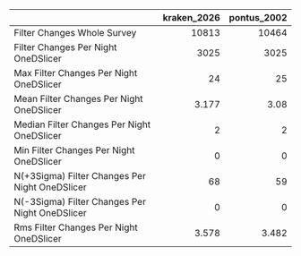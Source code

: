 |                                                |   kraken_2026 |   pontus_2002 |
|:-----------------------------------------------|--------------:|--------------:|
| Filter Changes Whole Survey                    |     10813     |     10464     |
| Filter Changes Per Night OneDSlicer            |      3025     |      3025     |
| Max Filter Changes Per Night OneDSlicer        |        24     |        25     |
| Mean Filter Changes Per Night OneDSlicer       |         3.177 |         3.08  |
| Median Filter Changes Per Night OneDSlicer     |         2     |         2     |
| Min Filter Changes Per Night OneDSlicer        |         0     |         0     |
| N(+3Sigma) Filter Changes Per Night OneDSlicer |        68     |        59     |
| N(-3Sigma) Filter Changes Per Night OneDSlicer |         0     |         0     |
| Rms Filter Changes Per Night OneDSlicer        |         3.578 |         3.482 |
